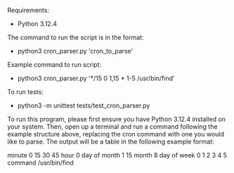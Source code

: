 Requirements:
* Python 3.12.4

The command to run the script is in the format:
- python3 cron_parser.py 'cron_to_parse'

Example command to run script: 
- python3 cron_parser.py '*/15 0 1,15 * 1-5 /usr/bin/find'

To run tests:
- python3 -m unittest tests/test_cron_parser.py

To run this program, please first ensure you have Python 3.12.4 installed on your system.
Then, open up a terminal and run a command following the example structure above, replacing the cron command with one you would like to parse.
The output will be a table in the following example format:

minute        0 15 30 45
hour          0
day of month  1 15
month         8
day of week   0 1 2 3 4 5
command       /usr/bin/find

